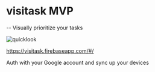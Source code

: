 # visitask MVP
--
Visually prioritize your tasks

![quicklook](http://i.imgur.com/Zm462l2.png)

https://visitask.firebaseapp.com/#/

Auth with your Google account and sync up your devices